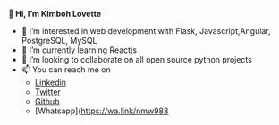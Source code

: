  **👋 Hi, I’m Kimboh Lovette**

- 👀 I’m interested in web development with Flask, Javascript,Angular, PostgreSQL, MySQL
- 🌱 I’m currently learning Reactjs
- 💞️ I’m looking to collaborate on all open source python projects
- 📫 You can reach me on
  - [Linkedin](https://www.linkedin.com/in/kimboh-lovette-b2993212a/)
  - [Twitter](https://twitter.com/KimbohLovette)
  - [Github](https://github.com/Kimbohlovette)
  - [Whatsapp](https://wa.link/nmw988
